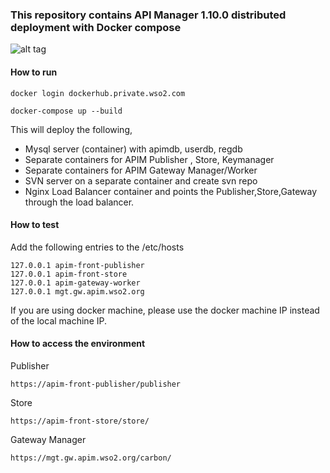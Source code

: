 ### This repository contains API Manager 1.10.0 distributed deployment with Docker compose

![alt tag](https://github.com/wso2-support/deployment-patterns/blob/master/wso2am/1.10.0/patterns/design/pattern-3.png)

#### How to run

 ```docker login dockerhub.private.wso2.com ```

 ```docker-compose up --build```

This will deploy the following,

* Mysql server (container) with apimdb, userdb, regdb
* Separate containers for APIM Publisher , Store, Keymanager
* Separate containers for APIM Gateway Manager/Worker
* SVN server on a separate container and create svn repo
* Nginx Load Balancer container and points the Publisher,Store,Gateway through the load balancer.



#### How to test

Add the following entries to the /etc/hosts
```
127.0.0.1 apim-front-publisher
127.0.0.1 apim-front-store
127.0.0.1 apim-gateway-worker
127.0.0.1 mgt.gw.apim.wso2.org
```
If you are using docker machine, please use the docker machine IP instead of the local machine IP.

#### How to access the environment

Publisher

```
https://apim-front-publisher/publisher
```

Store

```
https://apim-front-store/store/
```


Gateway Manager

```
https://mgt.gw.apim.wso2.org/carbon/
```



